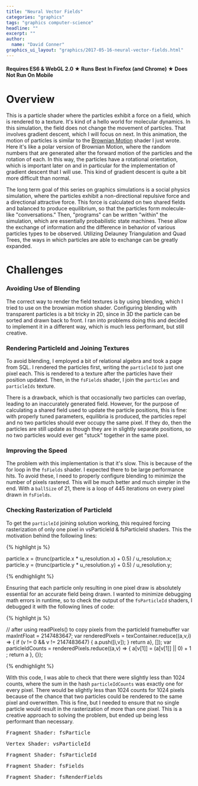 ```yaml
---
title: "Neural Vector Fields"
categories: "graphics"
tags: "graphics computer-science"
headline: ""
excerpt: ""
author:
  name: "David Conner"
graphics_ui_layout: "graphics/2017-05-16-neural-vector-fields.html"
---
```


####  Requires ES6 & WebGL 2.0 &#x2605; Runs Best In Firefox (and Chrome) &#x2605; Does Not Run On Mobile

# Overview

This is a particle shader where the particles exhibit a force on a
field, which is rendered to a texture.  It's kind of a hello world for
molecular dynamics. In this simulation, the field does not change the
movement of particles. That involves gradient descent, which I will
focus on next. In this animation, the motion of particles is similar
to the [Brownian Motion](/graphics/) shader I just wrote. Here it's
like a polar version of Brownian Motion, where the random numbers that
are generated alter the forward motion of the particles and the
rotation of each.  In this way, the particles have a rotational
orientation, which is important later on and in particular for the
implementation of gradient descent that I will use. This kind of
gradient descent is quite a bit more difficult than normal.

The long term goal of this series on graphics simulations is a social
physics simulation, where the particles exhibit a non-directional
repulsive force and a directional attractive force. This force is
calculated on two shared fields and balanced to produce equilibrium,
so that the particles form molecule-like "conversations." Then,
"programs" can be written "within" the simulation, which are
essentially probabilistic state machines. These allow the exchange of
information and the difference in behavior of various particles types
to be observed. Utilizing Delauney Triangulation and Quad Trees, the
ways in which particles are able to exchange can be greatly expanded.

# Challenges

### Avoiding Use of Blending

The correct way to render the field textures is by using blending,
which I tried to use on the brownian motion shader. Configuring
blending with transparent particles is a bit tricky in 2D, since in 3D
the particle can be sorted and drawn back to front. I ran into
problems doing this and decided to implement it in a different way,
which is much less performant, but still creative.

### Rendering ParticleId and Joining Textures

To avoid blending, I employed a bit of relational algebra and took a
page from SQL. I rendered the particles first, writing the
`particleId` to just one pixel each. This is rendered to a texture
after the particles have their position updated. Then, in the
`fsFields` shader, I join the `particles` and `particleIds` texture.

There is a drawback, which is that occasionally two particles can
overlap, leading to an inaccurately generated field. However, for the
purpose of calculating a shared field used to update the particle
positions, this is fine: with properly tuned parameters, equilibria is
produced, the particles repel and no two particles should ever occupy
the same pixel. If they do, then the particles are still update as
though they are in slightly separate positions, so no two particles
would ever get "stuck" together in the same pixel.

### Improving the Speed

The problem with this implementation is that it's slow. This is
because of the for loop in the `fsFields` shader. I expected there to
be large performance hits. To avoid these, I need to properly
configure blending to minimize the number of pixels rastered. This
will be much better and much simpler in the end.  With a `ballSize` of
21, there is a loop of 445 iterations on every pixel drawn in
`fsFields`.

### Checking Rasterization of ParticleId

To get the `particleId` joining solution working, this required
forcing rasterization of only one pixel in vsParticleId & fsParticleId
shaders. This the motivation behind the following lines:

{% highlight js %}

particle.x = (trunc(particle.x * u_resolution.x) + 0.5) / u_resolution.x;
particle.y = (trunc(particle.y * u_resolution.y) + 0.5) / u_resolution.y;

{% endhighlight %}

Ensuring that each particle only resulting in one pixel draw is
absolutely essential for an accurate field being drawn. I wanted to
minimize debugging math errors in runtime, so to check the output of
the `fsParticleId` shaders, I debugged it with the following lines of
code:

{% highlight js %}

// after using readPixels() to copy pixels from the particleId framebuffer
var maxIntFloat = 2147483647;
var renderedPixels = texContainer.reduce((a,v,i) => { if (v != 0 && v != 2147483647) { a.push([i,v]); } return a}, []);
var particleIdCounts = renderedPixels.reduce((a,v) => { a[v[1]] = (a[v[1]] || 0) + 1 ; return a }, {});

{% endhighlight %}

With this code, I was able to check that there were slightly less than
1024 counts, where the sum in the hash `particleIdCounts` was exactly
one for every pixel. There would be slightly less than 1024 counts for
1024 pixels because of the chance that two particles could be rendered
to the same pixel and overwritten. This is fine, but I needed to
ensure that no single particle would result in the rasterization of
more than one pixel. This is a creative approach to solving the
problem, but ended up being less performant than necessary.

<pre class="highlight">Fragment Shader: fsParticle<code id="codeFsParticle"></code></pre>
<pre class="highlight">Vertex Shader: vsParticleId<code id="codeVsParticleId"></code></pre>
<pre class="highlight">Fragment Shader: fsParticleId<code id="codeFsParticleId"></code></pre>
<pre class="highlight">Fragment Shader: fsFields<code id="codeFsFields"></code></pre>
<pre class="highlight">Fragment Shader: fsRenderFields<code id="codeFsRenderFields"></code></pre>

<script type="x-shader/x-vertex" id="vsPass">
layout(location = 0) in vec3 a_position;
layout(location = 1) in vec2 a_texcoord;

out vec2 v_st;
out vec3 v_position;

void main() {
  v_st = a_texcoord;
  v_position = a_position;
  gl_Position = vec4(a_position, 1.0);
}
</script>

<script type="x-shader/x-fragment" id="fsParticle">
uniform vec2 u_resolution;
uniform ivec4 u_randomSeed;
uniform float u_particleSpeed;
uniform float u_rotationSpeed;
uniform vec4 u_deltaTime;

uniform isampler2D s_particleRandoms;
uniform sampler2D s_particles;

in vec2 v_st;
in vec3 v_position;

layout(location = 0) out ivec4 random;
layout(location = 1) out vec4 particle;

const float maxIntFloat = 2147483647.0;

void main() {
  vec2 uv = gl_FragCoord.xy / u_resolution.xy;

  // =======================================
  // Update Randoms
  // =======================================

  ivec4 randomTexel = texture(s_particleRandoms, uv);

  vec2 texelCoords[4];
  texelCoords[0] = mod(gl_FragCoord.xy + vec2( 0.0, -2.0), u_resolution.xy) / u_resolution.xy;
  texelCoords[1] = mod(gl_FragCoord.xy + vec2( 1.0,  0.0), u_resolution.xy) / u_resolution.xy;
  texelCoords[2] = mod(gl_FragCoord.xy + vec2( 0.0,  1.0), u_resolution.xy) / u_resolution.xy;
  texelCoords[3] = mod(gl_FragCoord.xy + vec2(-1.0,  1.0), u_resolution.xy) / u_resolution.xy;

  ivec4 texels[4];
  texels[0] = texture(s_particleRandoms, texelCoords[0]);
  texels[1] = texture(s_particleRandoms, texelCoords[1]);
  texels[2] = texture(s_particleRandoms, texelCoords[2]);
  texels[3] = texture(s_particleRandoms, texelCoords[3]);

  ivec4 newRandom = u_randomSeed ^ randomTexel ^ texels[0] ^ texels[1] ^ texels[2] ^ texels[3];
  random = newRandom;

  // =======================================
  // Update Particles
  // =======================================

  vec4 newRandomFloat = fract(vec4(newRandom) / maxIntFloat + 0.5) - 0.5;
  particle = texture(s_particles, uv);

  particle.z += newRandomFloat.z * u_rotationSpeed * u_deltaTime.x / 1000.0;
  float stepLength = (newRandomFloat.w + 0.5) * u_particleSpeed * u_deltaTime.x / 1000.0;

  particle.x += cos(particle.z) * stepLength;
  particle.y += sin(particle.z) * stepLength;

  particle.x = mod(particle.x + 1.0, 2.0) - 1.0;
  particle.y = mod(particle.y + 1.0, 2.0) - 1.0;
}
</script>

<script type="x-shader/x-fragment" id="vsParticleId">
uniform vec2 u_resolution;
uniform sampler2D s_particles;

layout(location = 0) in int a_index;

flat out int v_particleId;
out float v_pointSize;
out vec4 v_position;

const float maxIntFloat = 2147483647.0;

void main()
{
  // textureSize must return ivec & texelFetch must accept ivec
  ivec2 texSize = textureSize(s_particles, 0);
  ivec2 texel = ivec2(a_index % texSize.x, a_index / texSize.x);
  vec4 particle = texelFetch(s_particles, texel, 0);

  // This needs to write to exactly one pixel (otherwise FML)
  // - it appears to rasterize only one pixel with/without the 0.5 constant
  particle.x = (trunc(particle.x * u_resolution.x) + 0.5) / u_resolution.x;
  particle.y = (trunc(particle.y * u_resolution.y) + 0.5) / u_resolution.y;

  v_particleId = a_index;
  v_position = vec4(particle.x, particle.y, 0.0, 1.0);

  gl_Position = v_position;
  gl_PointSize = 1.0;
}
</script>

<script type="x-shader/x-fragment" id="fsParticleId">
flat in int v_particleId;
in vec4 v_position;

out ivec4 color;

const int maxInt = 2147483647;

void main() {
  color = ivec4(v_particleId, 0, 1, maxInt);
}
</script>

<script type="x-shader/x-fragment" id="fsFields">
uniform vec2 u_resolution;
uniform int u_ballSize;
uniform float u_rCoefficient;

uniform sampler2D s_particles;
uniform isampler2D s_particleIds;

layout(location = 0) out vec4 repelField;
layout(location = 1) out vec4 repelComp;

void main() {
  vec2 uv = gl_FragCoord.xy / u_resolution.xy;
  int ballSizeOffset = - u_ballSize / 2;
  ivec2 particlesSize = textureSize(s_particles, 0);

  repelField = vec4(0.0, 0.0, 0.0, 1.0);
  repelComp = vec4(0.0, 0.0, 0.0, 1.0);

  for (int i = ballSizeOffset; i <= ballSizeOffset + u_ballSize; i++) {
    for (int j = ballSizeOffset; j <= ballSizeOffset + u_ballSize; j++) {
      vec2 texelCoords = mod(gl_FragCoord.xy + vec2(float(i), float(j)), u_resolution.xy) / u_resolution.xy;
      ivec4 particleId = texture(s_particleIds, texelCoords);

      if (particleId.z == 1) { // if particleId is defined
        ivec2 particleUV = ivec2(particleId.x % particlesSize.x, particleId.x / particlesSize.x);
        vec4 particle = texelFetch(s_particles, particleUV, 0);

        vec2 uvScreenSpace = 2.0 * (uv - vec2(0.5,0.5));
        float d = distance(particle.xy, uvScreenSpace) * distance(vec2(0.0, 0.0), u_resolution.xy);
        vec2 particleToUV = particle.xy - uvScreenSpace;
        float rad = atan(particleToUV.y / particleToUV.x);
        vec2 rForce = vec2(cos(rad), sin(rad)) / d;

        repelField.xy += u_rCoefficient * rForce;
        repelComp.x += distance(vec2(0.0,0.0), u_rCoefficient * rForce);
      } else {
        // ¯\_(ツ)_/¯ wut warps
      }
    }
  }
}
</script>

<script type="x-shader/x-fragment" id="fsRenderFields">
uniform vec2 u_resolution;
uniform float u_rCoefficient;

uniform sampler2D s_repelField;
uniform sampler2D s_repelComp;

uniform isampler2D s_particleIds;

out vec4 color;

const float maxIntFloat = 2147483647.0;

void main() {
  vec2 uv = gl_FragCoord.xy / u_resolution.xy;

  vec4 rForce = texture(s_repelField, uv);
  vec4 rComp = texture(s_repelComp, uv);

  ivec4 particleId = texture(s_particleIds, uv);

  // "neural vector fields"
  color = vec4(
    distance(vec2(0.0,0.0), rForce.xy),
    float(particleId.x % 8) / 8.0,
    rComp.x,
    1.0);
}
</script>

<script type="x-shader/x-fragment" id="fsDebugParticleIds">
uniform vec2 u_resolution;
uniform isampler2D s_particleIds;

out vec4 color;

const float maxIntFloat = 2147483647.0;

void main() {
  vec2 uv = gl_FragCoord.xy / u_resolution.xy;
  ivec4 particleInt = texture(s_particleIds, uv);
  //vec4 particle = fract(vec4(particleInt) / 128.0);
  vec4 particle = vec4(particleInt) / maxIntFloat;

  //color = vec4(1.0, 1.0, 0.0, 1.0);
  color = vec4(particle.rgb, 1.0);
}
</script>

<script type="text/javascript" src="/js/3d/2017-05-15-neural-vector-fields.js"></script>

<script type="text/javascript">
  function pasteShaderToCodeBlock(shaderId, codeBlockId) {
    var shaderCode = document.getElementById(shaderId).textContent;
    var codeBlock = document.getElementById(codeBlockId);
    codeBlock.innerHTML = shaderCode;
    hljs.highlightBlock(codeBlock);
  }

  pasteShaderToCodeBlock('fsParticle','codeFsParticle');
  pasteShaderToCodeBlock('vsParticleId','codeVsParticleId');
  pasteShaderToCodeBlock('fsParticleId','codeFsParticleId');
  pasteShaderToCodeBlock('fsFields','codeFsFields');
  pasteShaderToCodeBlock('fsRenderFields','codeFsRenderFields');
</script>
